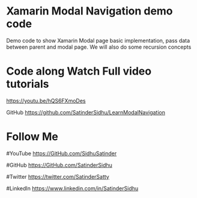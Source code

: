 # Xamarin Modal Navigation demo code
Demo code to show Xamarin Modal page basic implementation, pass data between parent and modal page. We will also do some recursion concepts


# Code along Watch Full video tutorials 
https://youtu.be/hQS6FXmoDes


GitHub 
https://github.com/SatinderSidhu/LearnModalNavigation

# Follow Me

#YouTube
https://GitHub.com/SidhuSatinder

#GitHub
https://GitHub.com/SatinderSidhu

#Twitter
https://twitter.com/SatinderSatty

#LinkedIn
https://www.linkedin.com/in/SatinderSidhu

